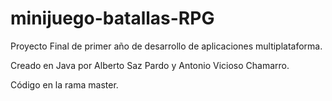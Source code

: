 # minijuego-batallas-RPG
Proyecto Final de primer año de desarrollo de aplicaciones multiplataforma.

Creado en Java por Alberto Saz Pardo y Antonio Vicioso Chamarro.

Código en la rama master.
